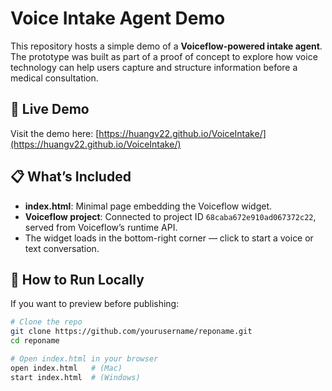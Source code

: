 # Voice Intake Agent Demo

This repository hosts a simple demo of a **Voiceflow-powered intake agent**.  
The prototype was built as part of a proof of concept to explore how voice technology can help users capture and structure information before a medical consultation.

## 🔗 Live Demo
Visit the demo here: [https://huangv22.github.io/VoiceIntake/](https://huangv22.github.io/VoiceIntake/)

## 📋 What’s Included
- **index.html**: Minimal page embedding the Voiceflow widget.  
- **Voiceflow project**: Connected to project ID `68caba672e910ad067372c22`, served from Voiceflow’s runtime API.  
- The widget loads in the bottom-right corner — click to start a voice or text conversation.

## 🚀 How to Run Locally
If you want to preview before publishing:
```bash
# Clone the repo
git clone https://github.com/yourusername/reponame.git
cd reponame

# Open index.html in your browser
open index.html   # (Mac)
start index.html  # (Windows)
